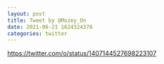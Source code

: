 ```yaml
--- 
layout: post 
title: Tweet by @Mozey_On 
date: 2021-06-21 1624324378 
categories: twitter 
--- 
```

https://twitter.com/o/status/1407144527698223107